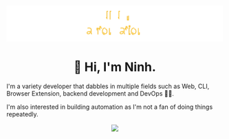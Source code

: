 ![ReeganExE](logo.svg?t=17362)

<h1 align="center">👋 Hi, I'm Ninh.</h1>

I'm a variety developer that dabbles in multiple fields such as Web, CLI, Browser Extension, backend development and DevOps 👨‍💻.

I'm also interested in building automation as I'm not a fan of doing things repeatedly.


<p align="center">
  <img src="https://ninhdeptrai.com/img/ninh-stack.jpg?202011" align="center" />
</p>
